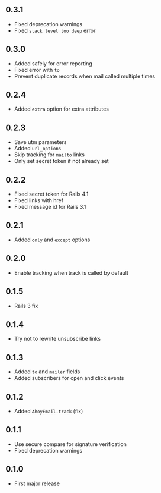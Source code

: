 ## 0.3.1

- Fixed deprecation warnings
- Fixed `stack level too deep` error

## 0.3.0

- Added safely for error reporting
- Fixed error with `to`
- Prevent duplicate records when mail called multiple times

## 0.2.4

- Added `extra` option for extra attributes

## 0.2.3

- Save utm parameters
- Added `url_options`
- Skip tracking for `mailto` links
- Only set secret token if not already set

## 0.2.2

- Fixed secret token for Rails 4.1
- Fixed links with href
- Fixed message id for Rails 3.1

## 0.2.1

- Added `only` and `except` options

## 0.2.0

- Enable tracking when track is called by default

## 0.1.5

- Rails 3 fix

## 0.1.4

- Try not to rewrite unsubscribe links

## 0.1.3

- Added `to` and `mailer` fields
- Added subscribers for open and click events

## 0.1.2

- Added `AhoyEmail.track` (fix)

## 0.1.1

- Use secure compare for signature verification
- Fixed deprecation warnings

## 0.1.0

- First major release
